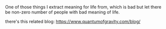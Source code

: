 One of those things I extract meaning for life from, which is bad but let there be non-zero number of people with bad meaning of life.

there's this related blog: https://www.quantumofgravity.com/blog/
